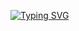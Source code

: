 [![Typing SVG](https://readme-typing-svg.demolab.com?font=Fira+Code&pause=1000&color=2EF7D7&width=435&lines=Efrain+Quintero;Electrical+and+Electronic+Engineer)](https://git.io/typing-svg)
